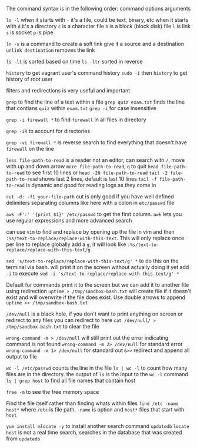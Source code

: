 The command syntax is in the following order:
command options arguments

`ls -l`
when it starts with `-` it's a file, could be text, binary, etc
when it starts with `d` it's a directory
`c` is a character file
`b` is a block (block disk) file
`l` is link
`s` is socket
`p` is pipe

`ln -s` is a command to create a soft link
give it a source and a destination
`unlink destination` removes the link

`ls -lt` is sorted based on time
`ls -ltr` sorted in reverse

`history` to get vagrant user's command history
`sudo -i` then `history` to get history of root user

filters and redirections is very useful and important

`grep` to find the line of a text within a file
`grep quiz exam.txt` finds the line that contians `quiz` within `exam.txt`
`grep -i` for case insensitive

`grep -i firewall *` to find `firewall` in all files in directory

`grep -iR` to account for directories

`grep -vi firewall *` is reverse search to find everything that doesn't have `firewall` on the line

`less file-path-to-read` is a reader not an editor, can search with `/`, move with up and down arrow
`more file-path-to-read`, `q` to quit
`head file-path-to-read` to see first 10 lines or `head -20 file-path-to-read`
`tail -2 file-path-to-read` shows last 2 lines, default is last 10 lines
`tail -f file-path-to-read` is dynamic and good for reading logs as they come in

`cut -d: -f1 your-file-path` cut is only good if you have well defined delimiters separating columns like here with a colon in `etc/passwd` file

`awk -F':' '{print $1}' /etc/passwd` to get the first column. `awk` lets you use regular expressions and more advanced search

can use `vim` to find and replace by opening up the file in vim and then
`:%s/text-to-replace/replace-with-this-text`. This will only replace once per line to replace globally add a `g`, it will look like `:%s/text-to-replace/replace-with-this-text/g`

`sed 's/text-to-replace/replace-with-this-text/g' *` to do this on the terminal via bash. will print it on the screen without actually doing it yet
add `-i` to execute `sed -i 's/text-to-replace/replace-with-this-text/g' *`

Default for commands print it to the screen but we can add it to another file using redirection
`uptime > /tmp/sandbox-bash.txt` will create file if it doesn't exist and will overwrite if the file does exist. Use double arrows to append
`uptime >> /tmp/sandbox-bash.txt`

`/dev/null` is a black hole, if you don't want to print anything on screen or redirect to any files you can redirect to here
`cat /dev/null/ > /tmp/sandbox-bash.txt` to clear the file

`wrong-command -m > /dev/null` will still print out the error indicating command is not found
`wrong-command -m 2> /dev/null` for standard error
`wrong-command -m 1> /dev/null` for standard out
`&>>` redirect and append all output to file

`wc -l /etc/passwd` counts the line in the file
`ls | wc -l` to count how many files are in the directory. the output of `ls` is the input to the `wc -l` command
`ls | grep host` to find all file names that contain host

`free -m` to see the free memory space

Find the file itself rather than finding whats within files
`find /etc -name host*` where `/etc` is file path, `-name` is option and `host*` files that start with `host`

`yum install mlocate -y` to install another search command
`updatedb`
`locate host` is not a real time search, searches in the database that was created from `updatedb`